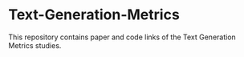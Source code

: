 # Text-Generation-Metrics
This  repository contains paper and code links of the Text Generation Metrics studies.

